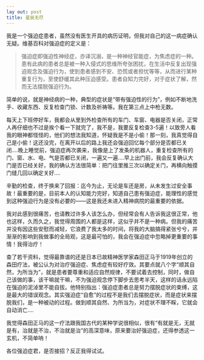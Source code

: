 ```yaml
---
lay out: post
title: 星辰无尽
---
```


我是一个强迫症患者，虽然没有医生开具的病历证明，但我对自己的这一病症确认无疑。维基百科对强迫症的定义是：

> 强迫症即强迫性神经症，亦译沉溺，是一种神经官能症，为焦虑症的一种。患有此病的患者总是被一种入侵式的思维所夸张困扰，在生活中反复出现强迫观念及强迫行为，使到患者感到不安、恐慌或者担忧等等，从而进行某种重复行为，至使舒缓其此种压迫感受。患者自知力完好，对于症状了解，然而无法摆脱强迫行为。

简单的说，就是神经病的一种，典型的症状是“带有强迫性的行为”，例如不断地洗手、收藏东西、反复检查门锁、计数及祈祷等。我在第三点上中枪无数。

每天上下班停好车，我都会从里到外检查所有的车门、车窗、电器是否关闭，正常人再仔细也不过是挨个看一下就完了，我不是，我要反复检查3-5遍！以致旁人看我的眼神都怪怪的，他们的想法我知道，怀疑我是不是小偷！那一刻，我真觉得自己是小偷！这还没完，在离开以后的路上我还会强迫回忆每个部分是否都已关闭....晚上睡觉前，强迫症再次袭来，我像是上了发条的机器人，重复检查所有的门、窗、水、电、气是否都已关闭，一遍又一遍....早上出门前，我会反复确认大门是否已经关好，我的确认方法很简单：把门往里推三次以确定关门，再横向触摸门缝几回以确定关好....

辛勤的检查，终于换来了回报：迄今为止，无论是车还是房，从未发生过安全事故！最重要的是，目前本人的认知能力完好，知道自己患有强迫症，能理性的感觉到这种强迫行为是没有必要的——这是我还未进入精神病院的最重要的依据。

我对此感到很痛苦，也请教过许多人该怎么办，但经常会有人告诉我这很正常，他也这样，久而久之，我觉得周围的人都是这样，这似乎并不是一种病。但我的痛苦并没有因这些安慰而减轻，它浪费了我太多的时间，将我的大脑搞得紧张兮兮，并渐渐的影响到我做事的全局观，这是最可怕的，我会在强迫症中忽略掉更重要的事情！我得治疗！

查了若干资料，觉得最靠谱的还是日本已故精神医学家森田正马于1919年创立的森田疗法，被公认为对治疗强迫症、焦虑症有较好疗效。其要点就八个字“顺其自然，为所当为”，就是患者要尊重和适应自然规律，不要试着去控制，同时，做自己该做的事，该干嘛就干嘛，不为强迫观念停下脚步去思考半天，这样的话永远陷在强迫的泥淖里不能自拔。他特别指出：强迫症患者总是努力摆脱症状的束缚，这是最大的错误观念。其实强迫症“自愈”的过程不是我们去摆脱症状，而是症状来摆脱我们，是一种被动的过程。做到顺其自然、为所当为，对症状不理不睬，它就会自动消亡....

我觉得森田正马的这一疗法跟我国古代的某种学说很相似，很有“有就是无，无就是有，治就是不治，不治就是治”的高深意味，原来要治好强迫症，还得参透这一玄机，不简单呐！

各位强迫症君，是否接招？反正我得试试。
